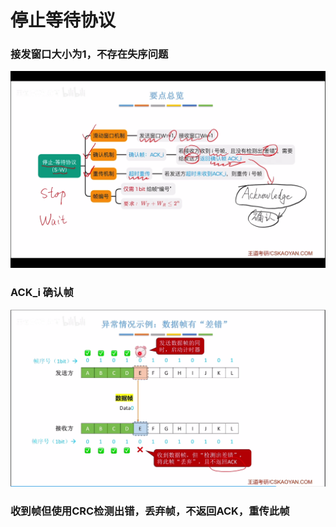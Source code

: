 

# 停止等待协议

### 接发窗口大小为1，不存在失序问题
![输入图片说明](/imgs/2025-07-24/0JLZ47TZz7dYHM5Q.png)
### ACK_i 确认帧
![输入图片说明](/imgs/2025-07-24/nezqI3iyKkN4OWub.png)
### 收到帧但使用CRC检测出错，丢弃帧，不返回ACK，重传此帧
<!--stackedit_data:
eyJoaXN0b3J5IjpbLTg4MzY5OTY3Nl19
-->